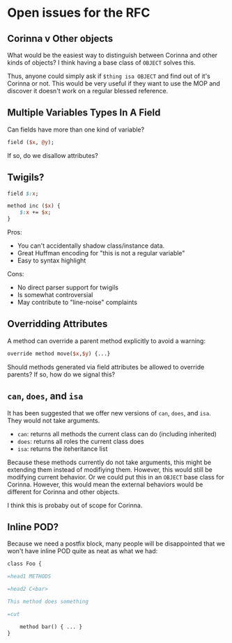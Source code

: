 # Open issues for the RFC

## Corinna v Other objects

What would be the easiest way to distinguish between Corinna and other kinds
of objects? I think having a base class of `OBJECT` solves this.

Thus, anyone could simply ask if `$thing isa OBJECT` and find out of it's
Corinna or not. This would be very useful if they want to use the MOP and
discover it doesn't work on a regular blessed reference.

## Multiple Variables Types In A Field

Can fields have more than one kind of variable?

```perl
field ($x, @y);
```

If so, do we disallow attributes?

## Twigils?

```perl
field $:x;

method inc ($x) {
    $:x += $x;
}
```

Pros:

* You can't accidentally shadow class/instance data.
* Great Huffman encoding for "this is not a regular variable"
* Easy to syntax highlight

Cons:

* No direct parser support for twigils
* Is somewhat controversial
* May contribute to "line-noise" complaints

## Overridding Attributes

A method can override a parent method explicitly to avoid a warning:

```perl
override method move($x,$y) {...}
```

Should methods generated via field attributes be allowed to override parents?
If so, how do we signal this?

## `can`, `does`, and `isa`

It has been suggested that we offer new versions of `can`, `does`, and `isa`.
They would not take arguments.

* `can`: returns all methods the current class can do (including inherited)
* `does`: returns all roles the current class does
* `isa`: returns the iteheritance list 

Because these methods currently do not take arguments, this might be extending
them instead of modifiying them. However, this would still be modifying
current behavior. Or we could put this in an `OBJECT`  base class for Corinna.
However, this would mean the external behaviors would be different for Corinna
and other objects.

I think this is probaby out of scope for Corinna.

## Inline POD?

Because we need a postfix block, many people will be disappointed that we
won't have inline POD quite as neat as what we had:

```perl
class Foo {

=head1 METHODS

=head2 C<bar>

This method does something

=cut

    method bar() { ... }
}
```
